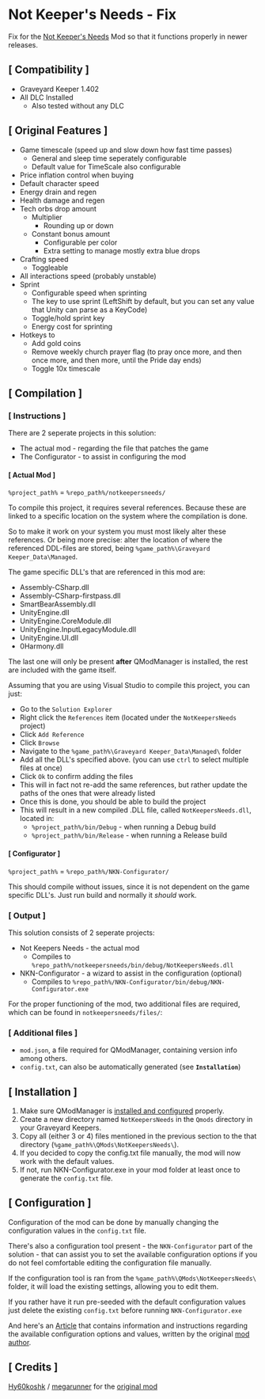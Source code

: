 # Not Keeper's Needs - Fix #
Fix for the [Not Keeper's Needs](https://github.com/Hy60koshk/GraveKeeper-NotKeepersNeeds) Mod so that it functions properly in newer releases.

## [ Compatibility ] ##
* Graveyard Keeper 1.402
* All DLC Installed
  * Also tested without any DLC

## [ Original Features ] ##
* Game timescale (speed up and slow down how fast time passes)
  * General and sleep time seperately configurable
  * Default value for TimeScale also configurable
* Price inflation control when buying
* Default character speed
* Energy drain and regen
* Health damage and regen
* Tech orbs drop amount
  * Multiplier
    * Rounding up or down
  * Constant bonus amount 
    * Configurable per color
    * Extra setting to manage mostly extra blue drops
* Crafting speed
  * Toggleable
* All interactions speed (probably unstable)
* Sprint
  * Configurable speed when sprinting
  * The key to use sprint (LeftShift by default, but you can set any value that Unity can parse as a KeyCode)
  * Toggle/hold sprint key
  * Energy cost for sprinting
* Hotkeys to
  * Add gold coins
  * Remove weekly church prayer flag (to pray once more, and then once more, and then more, until the Pride day ends)
  * Toggle 10x timescale

## [ Compilation ] ##

### [ Instructions ] ###

There are 2 seperate projects in this solution:
* The actual mod - regarding the file that patches the game
* The Configurator - to assist in configuring the mod

#### [ Actual Mod ] ####

`%project_path%` = `%repo_path%/notkeepersneeds/`

To compile this project, it requires several references. Because these are linked to a specific location on the system where the compilation is done. 

So to make it work on your system you must most likely alter these references. Or being more precise: alter the location of where the referenced DDL-files are stored, being `%game_path%\Graveyard Keeper_Data\Managed`.

The game specific DLL's that are referenced in this mod are:

* Assembly-CSharp.dll
* Assembly-CSharp-firstpass.dll
* SmartBearAssembly.dll
* UnityEngine.dll
* UnityEngine.CoreModule.dll
* UnityEngine.InputLegacyModule.dll
* UnityEngine.UI.dll
* 0Harmony.dll 
  
The last one will only be present **after** QModManager is installed, the rest are included with the game itself.

Assuming that you are using Visual Studio to compile this project, you can just:
* Go to the `Solution Explorer`
* Right click the `References` item (located under the `NotKeepersNeeds` project)
* Click `Add Reference`
* Click `Browse`
* Navigate to the `%game_path%\Graveyard Keeper_Data\Managed\` folder
* Add all the DLL's specified above. (you can use `ctrl` to select multiple files at once)
* Click `Ok` to confirm adding the files
* This will in fact not re-add the same references, but rather update the paths of the ones that were already listed
* Once this is done, you should be able to build the project
* This will result in a new compiled .DLL file, called `NotKeepersNeeds.dll`, located in:
  - `%project_path%/bin/Debug` - when running a Debug build 
  - `%project_path%/bin/Release` - when running a Release build 

#### [ Configurator ] ####

`%project_path%` = `%repo_path%/NKN-Configurator/`

This should compile without issues, since it is not dependent on the game specific DLL's. Just run build and normally it *should* work. 

### [ Output ] ###

This solution consists of 2 seperate projects:

* Not Keepers Needs - the actual mod
  * Compiles to `%repo_path%/notkeepersneeds/bin/debug/NotKeepersNeeds.dll`
* NKN-Configurator - a wizard to assist in the configuration (optional)
  * Compiles to `%repo_path%/NKN-Configurator/bin/debug/NKN-Configurator.exe`

For the proper functioning of the mod, two additional files are required, which can be found in `notkeepersneeds/files/`:

### [ Additional files ] ###

* `mod.json`, a file required for QModManager, containing version info among others.
* `config.txt`, can also be automatically generated (see **`Installation`**) 

## [ Installation ] ##

1. Make sure QModManager is [installed and configured](https://www.nexusmods.com/graveyardkeeper/mods/1) properly.
2. Create a new directory named `NotKeepersNeeds` in the `Qmods` directory in your Graveyard Keepers.
3. Copy all (either 3 or 4) files mentioned in the previous section to the that directory (`%game_path%\QMods\NotKeepersNeeds\`).
4. If you decided to copy the config.txt file manually, the mod will now work with the default values.
5. If not, run NKN-Configurator.exe in your mod folder at least once to generate the `config.txt` file.

## [ Configuration ] ##
Configuration of the mod can be done by manually changing the configuration values in the `config.txt` file. 

There's also a configuration tool present - the `NKN-Configurator` part of the solution - that can assist you to set the available configuration options if you do not feel comfortable editing the configuration file manually.

If the configuration tool is ran from the `%game_path%\QMods\NotKeepersNeeds\` folder, it will load the existing settings, allowing you to edit them.

If you rather have it run pre-seeded with the default configuration values just delete the existing `config.txt` before running `NKN-Configurator.exe` 

And here's an [Article](https://www.nexusmods.com/graveyardkeeper/articles/2) that contains information and instructions regarding the available configuration options and values, written by the original [mod author](https://www.nexusmods.com/graveyardkeeper/users/3662701).


## [ Credits ] ##
[Hy60koshk](https://github.com/Hy60koshk) / [megarunner](https://www.nexusmods.com/graveyardkeeper/users/3662701) for the  [original mod](https://github.com/Hy60koshk/GraveKeeper-NotKeepersNeeds)

